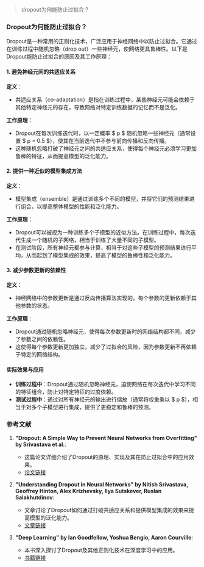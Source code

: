 > dropout为何能防止过拟合？


### Dropout为何能防止过拟合？

Dropout是一种常用的正则化技术，广泛应用于神经网络中以防止过拟合。它通过在训练过程中随机忽略（drop out）一些神经元，使网络更具鲁棒性。以下是Dropout能防止过拟合的原因及其工作原理：

#### 1. 避免神经元间的共适应关系

**定义**：
- 共适应关系（co-adaptation）是指在训练过程中，某些神经元可能会依赖于其他特定神经元的存在，导致网络对特定训练数据的记忆而不是泛化。

**工作原理**：
- Dropout在每次训练迭代时，以一定概率 $ p $ 随机忽略一些神经元（通常设置 $ p = 0.5 $），使其在当前迭代中不参与前向传播和反向传播。
- 这种随机忽略打破了神经元之间的共适应关系，使得每个神经元必须学习更加鲁棒的特征，从而提高模型的泛化能力。

#### 2. 提供一种近似的模型集成方法

**定义**：
- 模型集成（ensemble）是通过训练多个不同的模型，并将它们的预测结果进行组合，以提高整体模型的性能和泛化能力。

**工作原理**：
- Dropout可以被视为一种训练多个子模型的近似方法。在训练过程中，每次迭代生成一个随机的子网络，相当于训练了大量不同的子模型。
- 在测试阶段，所有神经元都参与计算，相当于对这些子模型的预测结果进行平均，从而起到了模型集成的效果，提高了模型的鲁棒性和泛化能力。

#### 3. 减少参数更新的依赖性

**定义**：
- 神经网络中的参数更新是通过反向传播算法实现的，每个参数的更新依赖于其他参数的状态。

**工作原理**：
- Dropout通过随机忽略神经元，使得每次参数更新时的网络结构都不同，减少了参数之间的依赖性。
- 这使得每个参数更新更加独立，减少了过拟合的风险，因为参数更新不再依赖于特定的网络结构。

#### 实际效果与应用

- **训练过程中**：Dropout通过随机忽略神经元，迫使网络在每次迭代中学习不同的特征组合，防止对特定特征的过度依赖。
- **测试过程中**：通过对所有神经元的输出进行缩放（通常将权重乘以 $ p $），相当于对多个子模型进行集成，提供了更稳定和鲁棒的预测。

### 参考文献

1. **"Dropout: A Simple Way to Prevent Neural Networks from Overfitting" by Srivastava et al.**:
   - 这篇论文详细介绍了Dropout的原理、实现及其在防止过拟合中的应用效果。
   - [论文链接](https://www.cs.toronto.edu/~hinton/absps/JMLRdropout.pdf)

2. **"Understanding Dropout in Neural Networks" by Nitish Srivastava, Geoffrey Hinton, Alex Krizhevsky, Ilya Sutskever, Ruslan Salakhutdinov**:
   - 文章讨论了Dropout如何通过打破共适应关系和提供模型集成的效果来提高模型的泛化能力。
   - [文章链接](https://jmlr.org/papers/v15/srivastava14a.html)

3. **"Deep Learning" by Ian Goodfellow, Yoshua Bengio, Aaron Courville**:
   - 本书深入探讨了Dropout及其他正则化技术在深度学习中的应用。
   - [书籍链接](http://www.deeplearningbook.org/)